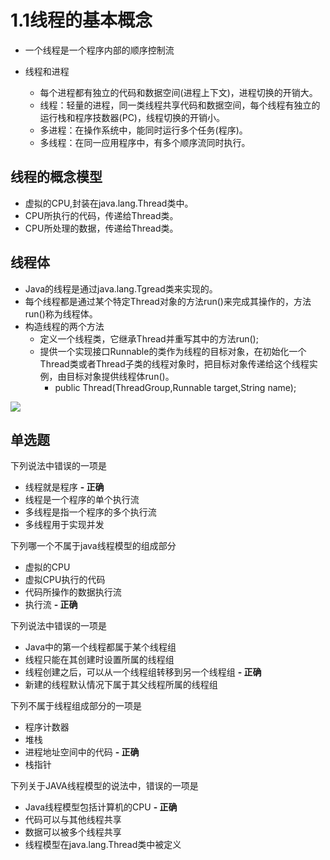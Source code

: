 # 1.1线程的基本概念

- 一个线程是一个程序内部的顺序控制流

- 线程和进程

  - 每个进程都有独立的代码和数据空间(进程上下文)，进程切换的开销大。
  - 线程：轻量的进程，同一类线程共享代码和数据空间，每个线程有独立的运行栈和程序技数器(PC)，线程切换的开销小。
  - 多进程：在操作系统中，能同时运行多个任务(程序)。
  - 多线程：在同一应用程序中，有多个顺序流同时执行。


## 线程的概念模型

- 虚拟的CPU,封装在java.lang.Thread类中。
- CPU所执行的代码，传递给Thread类。
- CPU所处理的数据，传递给Thread类。



## 线程体

- Java的线程是通过java.lang.Tgread类来实现的。
- 每个线程都是通过某个特定Thread对象的方法run()来完成其操作的，方法run()称为线程体。
- 构造线程的两个方法
  - 定义一个线程类，它继承Thread并重写其中的方法run();
  - 提供一个实现接口Runnable的类作为线程的目标对象，在初始化一个Thread类或者Thread子类的线程对象时，把目标对象传递给这个线程实例，由目标对象提供线程体run()。
    - public Thread(ThreadGroup,Runnable target,String name);

![](https://s1.ax1x.com/2018/02/10/9G17Ke.png)



## 单选题

下列说法中错误的一项是

 - 线程就是程序 	 **- 正确**
- 线程是一个程序的单个执行流
- 多线程是指一个程序的多个执行流
- 多线程用于实现并发

下列哪一个不属于java线程模型的组成部分

- 虚拟的CPU 
- 虚拟CPU执行的代码
- 代码所操作的数据执行流  
- 执行流  **- 正确**

下列说法中错误的一项是

- Java中的第一个线程都属于某个线程组
- 线程只能在其创建时设置所属的线程组
- 线程创建之后，可以从一个线程组转移到另一个线程组  **- 正确**
- 新建的线程默认情况下属于其父线程所属的线程组

下列不属于线程组成部分的一项是

- 程序计数器
- 堆栈
- 进程地址空间中的代码  **- 正确**
- 栈指针

下列关于JAVA线程模型的说法中，错误的一项是

- Java线程模型包括计算机的CPU **- 正确**
- 代码可以与其他线程共享
- 数据可以被多个线程共享
- 线程模型在java.lang.Thread类中被定义